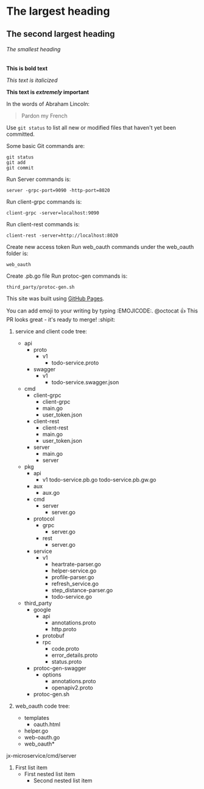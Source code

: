 # The largest heading
## The second largest heading
###### The smallest heading

**This is bold text**

*This text is italicized*

**This text is _extremely_ important**

In the words of Abraham Lincoln:
> Pardon my French

Use `git status` to list all new or modified files that haven't yet been committed.

Some basic Git commands are:
```
git status
git add
git commit
```

Run Server commands is:
```
server -grpc-port=9090 -http-port=8020
```

Run client-grpc commands is:
```
client-grpc -server=localhost:9090
```

Run client-rest commands is:
```
client-rest -server=http://localhost:8020
```

Create new access token
Run web_oauth commands under the web_oauth folder is:
```
web_oauth
```

Create .pb.go file
Run protoc-gen commands is:
```
third_party/protoc-gen.sh
```

This site was built using [GitHub Pages](https://pages.github.com/).

You can add emoji to your writing by typing :EMOJICODE:.
@octocat :+1: This PR looks great - it's ready to merge! :shipit:


1. service and client code tree:
	- api
		- proto
			- v1
				- todo-service.proto
		- swagger
			- v1
				- todo-service.swagger.json
	- cmd
		- client-grpc
			- client-grpc
			- main.go
			- user_token.json
		- client-rest
			- client-rest
			- main.go
			- user_token.json
		- server
			- main.go
			- server
	- pkg
		- api
			- v1
				todo-service.pb.go
				todo-service.pb.gw.go
		- aux
			- aux.go
		- cmd
			- server
				- server.go
		- protocol
			- grpc
				- server.go
			- rest
				- server.go
		- service
			- v1
				- heartrate-parser.go
				- helper-service.go
				- profile-parser.go
				- refresh_service.go
				- step_distance-parser.go
				- todo-service.go
	- third_party
		- google
			- api
				- annotations.proto
				- http.proto
			- protobuf
			- rpc
				- code.proto
				- error_details.proto
				- status.proto
		- protoc-gen-swagger
			- options
				- annotations.proto
				- openapiv2.proto
		- protoc-gen.sh
	


2. web_oauth code tree:
	- templates
		- oauth.html
	- helper.go
	- web-oauth.go
	- web_oauth*


jx-microservice/cmd/server

1. First list item
	- First nested list item
		- Second nested list item